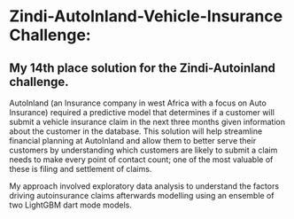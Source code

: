 # Zindi-AutoInland-Vehicle-Insurance Challenge:
## My 14th place solution for the Zindi-Autoinland challenge. 

AutoInland (an Insurance company in west Africa with a focus on Auto Insurance) required a predictive model that determines if a customer will submit a vehicle insurance claim in the next three months given information about the customer in the database. This solution will help streamline financial planning at AutoInland and allow them to better serve their customers by understanding which customers are likely to submit a claim  needs to make every point of contact count; one of the most valuable of these is filing and settlement of claims.

My approach involved exploratory data analysis to understand the factors driving autoinsurance claims afterwards modelling using an ensemble of two LightGBM dart mode models.
